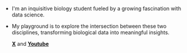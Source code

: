 - I'm an inquisitive biology student fueled by a growing fascination with data science. 
- My playground is to explore the intersection between these two disciplines, transforming biological data into meaningful insights.

  **[X](https://x.com/mnd3vli)** and **[Youtube](https://youtube.com/@mnd3vli)**
